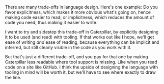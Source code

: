 There are many trade-offs in language design. Here's one example: Do you favor
explicitness, which makes it more obvious what's going on, hence making code
easier to read; or implicitness, which reduces the amount of code you need, thus
making it easier to write.

I want to try and sidestep this trade-off in Caterpillar, by explicitly
designing it to be used (and read) with tooling. If that works out like I hope,
we'll get ease of writing _and_ ease of reading, because everything can be
implicit and inferred, but still clearly visible in the code as you work with
it.

But that's just a different trade-off, and you pay for that one by making
Caterpillar less readable where tool support is missing. Like when you read code
on a site like GitHub. I think the upside of designing the language with tooling
in mind will be worth it, but we'll have to see where exactly to draw the line.
